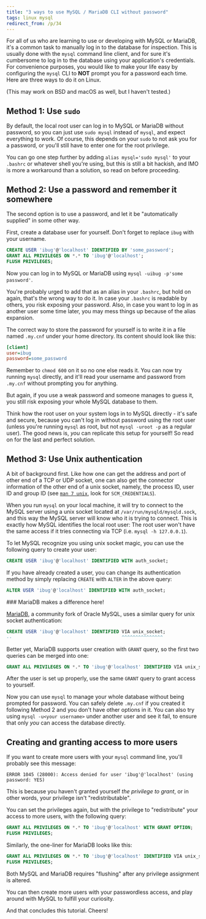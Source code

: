 ```yaml
---
title: "3 ways to use MySQL / MariaDB CLI without password"
tags: linux mysql
redirect_from: /p/34
---
```


For all of us who are learning to use or developing with MySQL or MariaDB, it's a common task to manually log in to the database for inspection. This is usually done with the `mysql` command line client, and for sure it's cumbersome to log in to the database using your application's credentials. For convenience purposes, you would like to make your life easy by configuring the `mysql` CLI to **NOT** prompt you for a password each time. Here are three ways to do it on Linux.

(This may work on BSD and macOS as well, but I haven't tested.)

## Method 1: Use `sudo`

By default, the local root user can log in to MySQL or MariaDB without password, so you can just use `sudo mysql` instead of `mysql`, and expect everything to work. Of course, this depends on your `sudo` to not ask you for a password, or you'll still have to enter one for the root privilege.

You can go one step further by adding `alias mysql='sudo mysql'` to your `.bashrc` or whatever shell you're using, but this is still a bit hackish, and IMO is more a workaround than a solution, so read on before proceeding.

## Method 2: Use a password and remember it somewhere

The second option is to use a password, and let it be "automatically supplied" in some other way.

First, create a database user for yourself. Don't forget to replace `ibug` with your username.

```sql
CREATE USER 'ibug'@'localhost' IDENTIFIED BY 'some_password';
GRANT ALL PRIVILEGES ON *.* TO 'ibug'@'localhost';
FLUSH PRIVILEGES;
```

Now you can log in to MySQL or MariaDB using `mysql -uibug -p'some password'`.

You're probably urged to add that as an alias in your `.bashrc`, but hold on again, that's the wrong way to do it. In case your `.bashrc` is readable by others, you risk exposing your password. Also, in case you want to log in as another user some time later, you may mess things up because of the alias expansion.

The correct way to store the password for yourself is to write it in a file named `.my.cnf` under your home directory. Its content should look like this:

```ini
[client]
user=ibug
password=some_password
```

Remember to `chmod 600` on it so no one else reads it. You can now try running `mysql` directly, and it'll read your username and password from `.my.cnf` without prompting you for anything.

But again, if you use a weak password and someone manages to guess it, you still risk exposing your whole MySQL database to them.

Think how the root user on your system logs in to MySQL directly - it's safe and secure, because you can't log in without password using the root user (unless you're running `mysql` as root, but not `mysql -uroot -p` as a regular user). The good news is, *you* can replicate this setup for yourself! So read on for the last and perfect solution.

## Method 3: Use Unix authentication

A bit of background first. Like how one can get the address and port of other end of a TCP or UDP socket, one can also get the connector information of the other end of a unix socket, namely, the process ID, user ID and group ID (see [`man 7 unix`][unix.7], look for `SCM_CREDENTIALS`).

When you run `mysql` on your local machine, it will try to connect to the MySQL server using a unix socket located at `/var/run/mysqld/mysqld.sock`, and this way the MySQL server will know who it is trying to connect. This is exactly how MySQL identifies the local root user: The root user won't have the same access if it tries connecting via TCP (i.e. `mysql -h 127.0.0.1`).

To let MySQL recognize you using unix socket magic, you can use the following query to create your user:

```sql
CREATE USER 'ibug'@'localhost' IDENTIFIED WITH auth_socket;
```

If you have already created a user, you can change its authentication method by simply replacing `CREATE` with `ALTER` in the above query:

```sql
ALTER USER 'ibug'@'localhost' IDENTIFIED WITH auth_socket;
```

<div class="notice--primary" markdown="1">
### <i class="fas fa-exclamation-circle"></i> MariaDB makes a difference here!

[MariaDB][mariadb], a community fork of Oracle MySQL, uses a similar query for unix socket authentication:

```sql
CREATE USER 'ibug'@'localhost' IDENTIFIED VIA unix_socket;
--                                        ^^^^^^^^^^^^^^^
```

Better yet, MariaDB supports user creation with `GRANT` query, so the first two queries can be merged into one:

```sql
GRANT ALL PRIVILEGES ON *.* TO 'ibug'@'localhost' IDENTIFIED VIA unix_socket;
```
</div>

After the user is set up properly, use the same `GRANT` query to grant access to yourself.

Now you can use `mysql` to manage your whole database without being prompted for password. You can safely delete `.my.cnf` if you created it following Method 2 and you don't have other options in it. You can also try using `mysql -u<your username>` under another user and see it fail, to ensure that only *you* can access the database directly.

## <i class="fas fa-lightbulb"></i> Creating and granting access to more users

If you want to create more users with your `mysql` command line, you'll probably see this message:

```text
ERROR 1045 (28000): Access denied for user 'ibug'@'localhost' (using password: YES)
```

This is because you haven't granted yourself *the privilege to grant*, or in other words, your privilege isn't "redistributable".

You can set the privileges again, but with the privilege to "redistribute" your access to more users, with the following query:

```sql
GRANT ALL PRIVILEGES ON *.* TO 'ibug'@'localhost' WITH GRANT OPTION;
FLUSH PRIVILEGES;
```

Similarly, the one-liner for MariaDB looks like this:

```sql
GRANT ALL PRIVILEGES ON *.* TO 'ibug'@'localhost' IDENTIFIED VIA unix_socket WITH GRANT OPTION;
FLUSH PRIVILEGES;
```

Both MySQL and MariaDB requires "flushing" after any privilege assignment is altered.

You can then create more users with your passwordless access, and play around with MySQL to fulfill your curiosity.

And that concludes this tutorial. Cheers!


  [unix.7]: http://man7.org/linux/man-pages/man7/unix.7.html "unix(7)"
  [mariadb]: https://en.wikipedia.org/wiki/MariaDB
